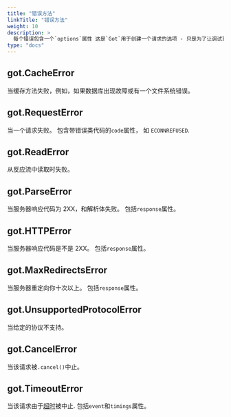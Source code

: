 ```yaml
---
title: "错误方法"
linkTitle: "错误方法"
weight: 10
description: >
  每个错误包含一个`options`属性 这是`Got`用于创建一个请求的选项 - 只是为了让调试更加容易。
type: "docs"
---
```


## got.CacheError

当缓存方法失败，例如，如果数据库出现故障或有一个文件系统错误。

## got.RequestError

当一个请求失败。 包含带错误类代码的`code`属性， 如 `ECONNREFUSED`.

## got.ReadError

从反应流中读取时失败。

## got.ParseError

当服务器响应代码为 2XX，和解析体失败。 包括`response`属性。

## got.HTTPError

当服务器响应代码是不是 2XX。 包括`response`属性。

## got.MaxRedirectsError

当服务器重定向你十次以上。 包括`response`属性。

## got.UnsupportedProtocolError

当给定的协议不支持。

## got.CancelError

当该请求被`.cancel()`中止。

## got.TimeoutError

当该请求由于[超时](#timeout)被中止. 包括`event`和`timings`属性。
